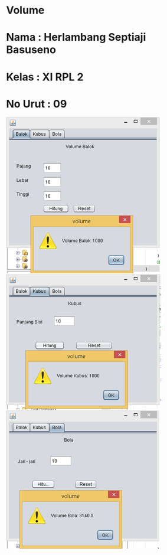 # Volume

# Nama : Herlambang Septiaji Basuseno
# Kelas : XI RPL 2
# No Urut : 09

![screenshot_1478352859](https://github.com/herlambangsb/Volume/blob/master/balok.PNG)
![screenshot_1478352859](https://github.com/herlambangsb/Volume/blob/master/kubus.PNG)
![screenshot_1478352859](https://github.com/herlambangsb/Volume/blob/master/bola.PNG)
